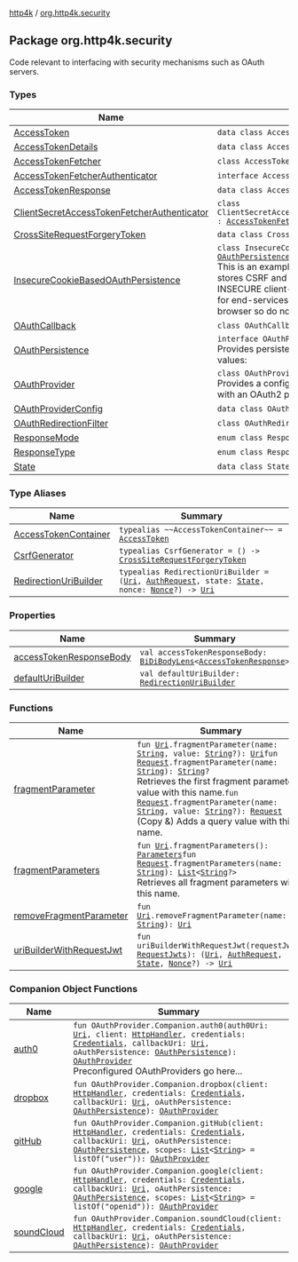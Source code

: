 [http4k](../index.md) / [org.http4k.security](./index.md)

## Package org.http4k.security

Code relevant to interfacing with security mechanisms such as OAuth servers.

### Types

| Name | Summary |
|---|---|
| [AccessToken](-access-token/index.md) | `data class AccessToken` |
| [AccessTokenDetails](-access-token-details/index.md) | `data class AccessTokenDetails` |
| [AccessTokenFetcher](-access-token-fetcher/index.md) | `class AccessTokenFetcher` |
| [AccessTokenFetcherAuthenticator](-access-token-fetcher-authenticator/index.md) | `interface AccessTokenFetcherAuthenticator` |
| [AccessTokenResponse](-access-token-response/index.md) | `data class AccessTokenResponse` |
| [ClientSecretAccessTokenFetcherAuthenticator](-client-secret-access-token-fetcher-authenticator/index.md) | `class ClientSecretAccessTokenFetcherAuthenticator : `[`AccessTokenFetcherAuthenticator`](-access-token-fetcher-authenticator/index.md) |
| [CrossSiteRequestForgeryToken](-cross-site-request-forgery-token/index.md) | `data class CrossSiteRequestForgeryToken` |
| [InsecureCookieBasedOAuthPersistence](-insecure-cookie-based-o-auth-persistence/index.md) | `class InsecureCookieBasedOAuthPersistence : `[`OAuthPersistence`](-o-auth-persistence/index.md)<br>This is an example implementation which stores CSRF and AccessToken values in an INSECURE client-side cookie. Access-tokens for end-services are fully available to the browser so do not use this in production! |
| [OAuthCallback](-o-auth-callback/index.md) | `class OAuthCallback : `[`HttpHandler`](../org.http4k.core/-http-handler.md) |
| [OAuthPersistence](-o-auth-persistence/index.md) | `interface OAuthPersistence`<br>Provides persistence for OAuth lifecycle values: |
| [OAuthProvider](-o-auth-provider/index.md) | `class OAuthProvider`<br>Provides a configured set of objects for use with an OAuth2 provider. |
| [OAuthProviderConfig](-o-auth-provider-config/index.md) | `data class OAuthProviderConfig` |
| [OAuthRedirectionFilter](-o-auth-redirection-filter/index.md) | `class OAuthRedirectionFilter : `[`Filter`](../org.http4k.core/-filter/index.md) |
| [ResponseMode](-response-mode/index.md) | `enum class ResponseMode` |
| [ResponseType](-response-type/index.md) | `enum class ResponseType` |
| [State](-state/index.md) | `data class State` |

### Type Aliases

| Name | Summary |
|---|---|
| [AccessTokenContainer](-access-token-container.md) | `typealias ~~AccessTokenContainer~~ = `[`AccessToken`](-access-token/index.md) |
| [CsrfGenerator](-csrf-generator.md) | `typealias CsrfGenerator = () -> `[`CrossSiteRequestForgeryToken`](-cross-site-request-forgery-token/index.md) |
| [RedirectionUriBuilder](-redirection-uri-builder.md) | `typealias RedirectionUriBuilder = (`[`Uri`](../org.http4k.core/-uri/index.md)`, `[`AuthRequest`](../org.http4k.security.oauth.server/-auth-request/index.md)`, state: `[`State`](-state/index.md)`, nonce: `[`Nonce`](../org.http4k.security.openid/-nonce/index.md)`?) -> `[`Uri`](../org.http4k.core/-uri/index.md) |

### Properties

| Name | Summary |
|---|---|
| [accessTokenResponseBody](access-token-response-body.md) | `val accessTokenResponseBody: `[`BiDiBodyLens`](../org.http4k.lens/-bi-di-body-lens/index.md)`<`[`AccessTokenResponse`](-access-token-response/index.md)`>` |
| [defaultUriBuilder](default-uri-builder.md) | `val defaultUriBuilder: `[`RedirectionUriBuilder`](-redirection-uri-builder.md) |

### Functions

| Name | Summary |
|---|---|
| [fragmentParameter](fragment-parameter.md) | `fun `[`Uri`](../org.http4k.core/-uri/index.md)`.fragmentParameter(name: `[`String`](https://kotlinlang.org/api/latest/jvm/stdlib/kotlin/-string/index.html)`, value: `[`String`](https://kotlinlang.org/api/latest/jvm/stdlib/kotlin/-string/index.html)`?): `[`Uri`](../org.http4k.core/-uri/index.md)`fun `[`Request`](../org.http4k.core/-request/index.md)`.fragmentParameter(name: `[`String`](https://kotlinlang.org/api/latest/jvm/stdlib/kotlin/-string/index.html)`): `[`String`](https://kotlinlang.org/api/latest/jvm/stdlib/kotlin/-string/index.html)`?`<br>Retrieves the first fragment parameter value with this name.`fun `[`Request`](../org.http4k.core/-request/index.md)`.fragmentParameter(name: `[`String`](https://kotlinlang.org/api/latest/jvm/stdlib/kotlin/-string/index.html)`, value: `[`String`](https://kotlinlang.org/api/latest/jvm/stdlib/kotlin/-string/index.html)`?): `[`Request`](../org.http4k.core/-request/index.md)<br>(Copy &amp;) Adds a query value with this name. |
| [fragmentParameters](fragment-parameters.md) | `fun `[`Uri`](../org.http4k.core/-uri/index.md)`.fragmentParameters(): `[`Parameters`](../org.http4k.core/-parameters.md)`fun `[`Request`](../org.http4k.core/-request/index.md)`.fragmentParameters(name: `[`String`](https://kotlinlang.org/api/latest/jvm/stdlib/kotlin/-string/index.html)`): `[`List`](https://kotlinlang.org/api/latest/jvm/stdlib/kotlin.collections/-list/index.html)`<`[`String`](https://kotlinlang.org/api/latest/jvm/stdlib/kotlin/-string/index.html)`?>`<br>Retrieves all fragment parameters with this name. |
| [removeFragmentParameter](remove-fragment-parameter.md) | `fun `[`Uri`](../org.http4k.core/-uri/index.md)`.removeFragmentParameter(name: `[`String`](https://kotlinlang.org/api/latest/jvm/stdlib/kotlin/-string/index.html)`): `[`Uri`](../org.http4k.core/-uri/index.md) |
| [uriBuilderWithRequestJwt](uri-builder-with-request-jwt.md) | `fun uriBuilderWithRequestJwt(requestJwts: `[`RequestJwts`](../org.http4k.security.openid/-request-jwts/index.md)`): (`[`Uri`](../org.http4k.core/-uri/index.md)`, `[`AuthRequest`](../org.http4k.security.oauth.server/-auth-request/index.md)`, `[`State`](-state/index.md)`, `[`Nonce`](../org.http4k.security.openid/-nonce/index.md)`?) -> `[`Uri`](../org.http4k.core/-uri/index.md) |

### Companion Object Functions

| Name | Summary |
|---|---|
| [auth0](auth0.md) | `fun OAuthProvider.Companion.auth0(auth0Uri: `[`Uri`](../org.http4k.core/-uri/index.md)`, client: `[`HttpHandler`](../org.http4k.core/-http-handler.md)`, credentials: `[`Credentials`](../org.http4k.core/-credentials/index.md)`, callbackUri: `[`Uri`](../org.http4k.core/-uri/index.md)`, oAuthPersistence: `[`OAuthPersistence`](-o-auth-persistence/index.md)`): `[`OAuthProvider`](-o-auth-provider/index.md)<br>Preconfigured OAuthProviders go here... |
| [dropbox](dropbox.md) | `fun OAuthProvider.Companion.dropbox(client: `[`HttpHandler`](../org.http4k.core/-http-handler.md)`, credentials: `[`Credentials`](../org.http4k.core/-credentials/index.md)`, callbackUri: `[`Uri`](../org.http4k.core/-uri/index.md)`, oAuthPersistence: `[`OAuthPersistence`](-o-auth-persistence/index.md)`): `[`OAuthProvider`](-o-auth-provider/index.md) |
| [gitHub](git-hub.md) | `fun OAuthProvider.Companion.gitHub(client: `[`HttpHandler`](../org.http4k.core/-http-handler.md)`, credentials: `[`Credentials`](../org.http4k.core/-credentials/index.md)`, callbackUri: `[`Uri`](../org.http4k.core/-uri/index.md)`, oAuthPersistence: `[`OAuthPersistence`](-o-auth-persistence/index.md)`, scopes: `[`List`](https://kotlinlang.org/api/latest/jvm/stdlib/kotlin.collections/-list/index.html)`<`[`String`](https://kotlinlang.org/api/latest/jvm/stdlib/kotlin/-string/index.html)`> = listOf("user")): `[`OAuthProvider`](-o-auth-provider/index.md) |
| [google](google.md) | `fun OAuthProvider.Companion.google(client: `[`HttpHandler`](../org.http4k.core/-http-handler.md)`, credentials: `[`Credentials`](../org.http4k.core/-credentials/index.md)`, callbackUri: `[`Uri`](../org.http4k.core/-uri/index.md)`, oAuthPersistence: `[`OAuthPersistence`](-o-auth-persistence/index.md)`, scopes: `[`List`](https://kotlinlang.org/api/latest/jvm/stdlib/kotlin.collections/-list/index.html)`<`[`String`](https://kotlinlang.org/api/latest/jvm/stdlib/kotlin/-string/index.html)`> = listOf("openid")): `[`OAuthProvider`](-o-auth-provider/index.md) |
| [soundCloud](sound-cloud.md) | `fun OAuthProvider.Companion.soundCloud(client: `[`HttpHandler`](../org.http4k.core/-http-handler.md)`, credentials: `[`Credentials`](../org.http4k.core/-credentials/index.md)`, callbackUri: `[`Uri`](../org.http4k.core/-uri/index.md)`, oAuthPersistence: `[`OAuthPersistence`](-o-auth-persistence/index.md)`): `[`OAuthProvider`](-o-auth-provider/index.md) |
